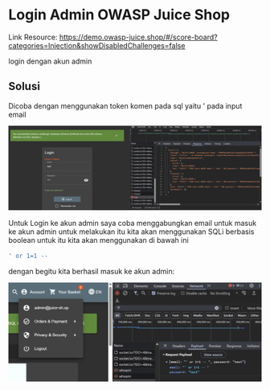 # Login Admin OWASP Juice Shop

Link Resource: https://demo.owasp-juice.shop/#/score-board?categories=Injection&showDisabledChallenges=false

login dengan akun admin

## Solusi

Dicoba dengan menggunakan token komen pada sql yaitu ' pada input email

<img src="../kelas/img/11.png" />

Untuk Login ke akun admin saya coba menggabungkan email untuk masuk ke akun admin untuk melakukan itu kita akan menggunakan SQLi berbasis boolean untuk itu kita akan menggunakan di bawah ini

```sql
' or 1=1 --
```

dengan begitu kita berhasil masuk ke akun admin:

<img src="../kelas//img/12.png" />

